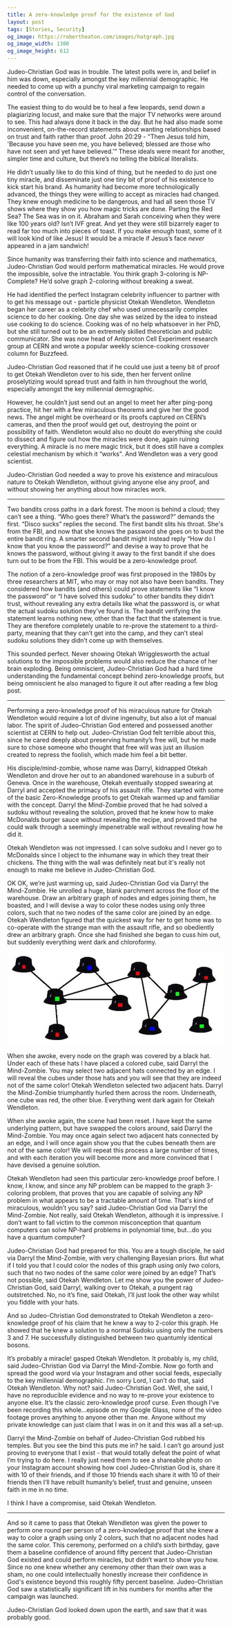```yaml
---
title: A zero-knowledge proof for the existence of God
layout: post
tags: [Stories, Security]
og_image: https://robertheaton.com/images/hatgraph.jpg
og_image_width: 1300
og_image_height: 612
---
```

Judeo-Christian God was in trouble. The latest polls were in, and belief in him was down, especially amongst the key millennial demographic. He needed to come up with a punchy viral marketing campaign to regain control of the conversation.

The easiest thing to do would be to heal a few leopards, send down a plagiarizing locust, and make sure that the major TV networks were around to see. This had always done it back in the day. But he had also made some inconvenient, on-the-record statements about wanting relationships based on trust and faith rather than proof. John 20:29 - "Then Jesus told him, 'Because you have seen me, you have believed; blessed are those who have not seen and yet have believed.’” These ideals were meant for another, simpler time and culture, but there’s no telling the biblical literalists.

He didn’t usually like to do this kind of thing, but he needed to do just one tiny miracle, and disseminate just one tiny bit of proof of his existence to kick start his brand. As humanity had become more technologically advanced, the things they were willing to accept as miracles had changed. They knew enough medicine to be dangerous, and had all seen those TV shows where they show you how magic tricks are done. Parting the Red Sea? The Sea was in on it. Abraham and Sarah conceiving when they were like 100 years old? Isn’t IVF great. And yet they were still bizarrely eager to read far too much into pieces of toast. If you make enough toast, some of it will look kind of like Jesus! It would be a miracle if Jesus’s face *never* appeared in a jam sandwich!

Since humanity was transferring their faith into science and mathematics, Judeo-Christian God would perform mathematical miracles. He would prove the impossible, solve the intractable. You think graph 3-coloring is NP-Complete? He’d solve graph 2-coloring without breaking a sweat.

He had identified the perfect Instagram celebrity influencer to partner with to get his message out - particle physicist Otekah Wendleton. Wendleton began her career as a celebrity chef who used unnecessarily complex science to do her cooking. One day she was seized by the idea to instead use cooking to do science. Cooking was of no help whatsoever in her PhD, but she still turned out to be an extremely skilled theoretician and public communicator. She was now head of Antiproton Cell Experiment research group at CERN and wrote a popular weekly science-cooking crossover column for Buzzfeed.

Judeo-Christian God reasoned that if he could use just a teeny bit of proof to get Otekah Wendleton over to his side, then her fervent online proselytizing would spread trust and faith in him throughout the world, especially amongst the key millennial demographic.

However, he couldn’t just send out an angel to meet her after ping-pong practice, hit her with a few miraculous theorems and give her the good news. The angel might be overheard or its proofs captured on CERN’s cameras, and then the proof would get out, destroying the point or possibility of faith. Wendleton would also no doubt do everything she could to dissect and figure out how the miracles were done, again ruining everything. A miracle is no mere magic trick, but it does still have a complex celestial mechanism by which it “works". And Wendleton was a very good scientist.

Judeo-Christian God needed a way to prove his existence and miraculous nature to Otekah Wendleton, without giving anyone else any proof, and without showing her anything about how miracles work.

----

Two bandits cross paths in a dark forest. The moon is behind a cloud; they can’t see a thing. “Who goes there? What’s the password?” demands the first. “Disco sucks” replies the second. The first bandit slits his throat. She's from the FBI, and now that she knows the password she goes on to bust the entire bandit ring. A smarter second bandit might instead reply “How do I know that you know the password?” and devise a way to prove that he knows the password, without giving it away to the first bandit if she does turn out to be from the FBI. This would be a zero-knowledge proof.

The notion of a zero-knowledge proof was first proposed in the 1980s by three researchers at MIT, who may or may not also have been bandits. They considered how bandits (and others) could prove statements like “I know the password” or “I have solved this sudoku” to other bandits they didn’t trust, without revealing any extra details like what the password is, or what the actual sudoku solution they’ve found is. The bandit verifying the statement learns nothing new, other than the fact that the statement is true. They are therefore completely unable to re-prove the statement to a third-party, meaning that they can’t get into the camp, and they can’t steal sudoku solutions they didn’t come up with themselves.

This sounded perfect. Never showing Otekah Wrigglesworth the actual solutions to the impossible problems would also reduce the chance of her brain exploding. Being omniscient, Judeo-Christian God had a hard time understanding the fundamental concept behind zero-knowledge proofs, but being omniscient he also managed to figure it out after reading a few blog post.

----

Performing a zero-knowledge proof of his miraculous nature for Otekah Wendleton would require a lot of divine ingenuity, but also a lot of manual labor. The spirit of Judeo-Christian God entered and possessed another scientist at CERN to help out. Judeo-Christian God felt terrible about this, since he cared deeply about preserving humanity’s free will, but he made sure to chose someone who thought that free will was just an illusion created to repress the foolish, which made him feel a bit better.

His disciple/mind-zombie, whose name was Darryl, kidnapped Otekah Wendleton and drove her out to an abandoned warehouse in a suburb of Geneva. Once in the warehouse, Otekah eventually stopped swearing at Darryl and accepted the primacy of his assault rifle. They started with some of the basic Zero-Knowledge proofs to get Otekah warmed up and familiar with the concept. Darryl the Mind-Zombie proved that he had solved a sudoku without revealing the solution, proved that he knew how to make McDonalds burger sauce without revealing the recipe, and proved that he could walk through a seemingly impenetrable wall without revealing how he did it.

Otekah Wendleton was not impressed. I can solve sudoku and I never go to McDonalds since I object to the inhumane way in which they treat their chickens. The thing with the wall was definitely neat but it's really not enough to make me believe in Judeo-Christian God.

OK OK, we’re just warming up, said Judeo-Christian God via Darryl the Mind-Zombie. He unrolled a huge, blank parchment across the floor of the warehouse. Draw an arbitrary graph of nodes and edges joining them, he boasted, and I will devise a way to color these nodes using only three colors, such that no two nodes of the same color are joined by an edge. Otekah Wendleton figured that the quickest way for her to get home was to co-operate with the strange man with the assault rifle, and so obediently drew an arbitrary graph. Once she had finished she began to cuss him out, but suddenly everything went dark and chloroformy.

<p align="center">
<img src="/images/hatgraph.jpg" />
</p>

When she awoke, every node on the graph was covered by a black hat. Under each of these hats I have placed a colored cube, said Darryl the Mind-Zombie. You may select two adjacent hats connected by an edge. I will reveal the cubes under those hats and you will see that they are indeed not of the same color! Otekah Wendleton selected two adjacent hats. Darryl the Mind-Zombie triumphantly hurled them across the room. Underneath, one cube was red, the other blue. Everything went dark again for Otekah Wendleton.

When she awoke again, the scene had been reset. I have kept the same underlying pattern, but have swapped the colors around, said Darryl the Mind-Zombie. You may once again select two adjacent hats connected by an edge, and I will once again show you that the cubes beneath them are not of the same color! We will repeat this process a large number of times, and with each iteration you will become more and more convinced that I have devised a genuine solution.

Otekah Wendleton had seen this particular zero-knowledge proof before. I know, I know, and since any NP problem can be mapped to the graph 3-coloring problem, that proves that you are capable of solving any NP problem in what appears to be a tractable amount of time. That's kind of miraculous, wouldn’t you say? said Judeo-Christian God via Darryl the Mind-Zombie. Not really, said Otekah Wendleton, although it is impressive. I don’t want to fall victim to the common misconception that quantum computers can solve NP-hard problems in polynomial time, but...do you have a quantum computer?

Judeo-Christian God had prepared for this. You are a tough disciple, he said via Darryl the Mind-Zombie, with very challenging Bayesian priors. But what if I told you that I could color the nodes of this graph using only *two* colors, such that no two nodes of the same color were joined by an edge? That’s not possible, said Otekah Wendleton. Let me show you the power of Judeo-Christian God, said Darryl, walking over to Otekah, a pungent rag outstretched. No, no it’s fine, said Otekah, I’ll just look the other way whilst you fiddle with your hats.

And so Judeo-Christian God demonstrated to Otekah Wendleton a zero-knowledge proof of his claim that he knew a way to 2-color this graph. He showed that he knew a solution to a normal Sudoku using only the numbers 3 and 7. He successfully distinguished between two quantumly identical bosons.

It’s probably a miracle! gasped Otekah Wendleton. It probably is, my child, said Judeo-Christian God via Darryl the Mind-Zombie. Now go forth and spread the good word via your Instagram and other social feeds, especially to the key millennial demographic. I’m sorry Lord, I can’t do that, said Otekah Wendleton. Why not? said Judeo-Christian God. Well, she said, I have no reproducible evidence and no way to re-prove your existence to anyone else. It’s the classic zero-knowledge proof curse. Even though I’ve been recording this whole…episode on my Google Glass, none of the video footage proves anything to anyone other than me. Anyone without my private knowledge can just claim that I was in on it and this was all a set-up.

Darryl the Mind-Zombie on behalf of Judeo-Christian God rubbed his temples. But you see the bind this puts me in? he said. I can’t go around just proving to everyone that I exist - that would totally defeat the point of what I’m trying to do here. I really just need them to see a shareable photo on your Instagram account showing how cool Judeo-Christian God is, share it with 10 of their friends, and if those 10 friends each share it with 10 of their friends then I’ll have rebuilt humanity’s belief, trust and genuine, unseen faith in me in no time.

I think I have a compromise, said Otekah Wendleton.

----

And so it came to pass that Otekah Wendleton was given the power to perform one round per person of a zero-knowledge proof that she knew a way to color a graph using only 2 colors, such that no adjacent nodes had the same color. This ceremony, performed on a child’s sixth birthday, gave them a baseline confidence of around fifty percent that Judeo-Christian God existed and could perform miracles, but didn’t want to show you how. Since no one knew whether any ceremony other than their own was a sham, no one could intellectually honestly increase their confidence in God's existence beyond this roughly fifty percent baseline. Judeo-Christian God saw a statistically significant lift in his numbers for months after the campaign was launched.

Judeo-Christian God looked down upon the earth, and saw that it was probably good.

